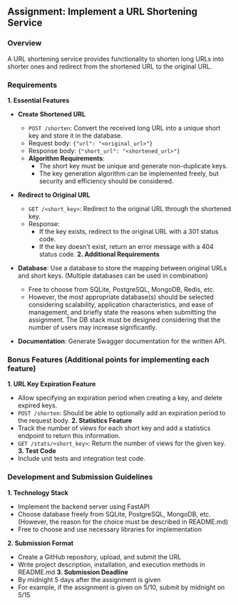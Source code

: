 ## Assignment: Implement a URL Shortening Service
### Overview
A URL shortening service provides functionality to shorten long URLs into shorter ones and redirect from the shortened URL to the original URL.
### Requirements
**1. Essential Features**
- **Create Shortened URL**
  - `POST /shorten`: Convert the received long URL into a unique short key and store it in the database.
  - Request body: `{"url": "<original_url>"}`
  - Response body: `{"short_url": "<shortened_url>"}`
  - **Algorithm Requirements**:
    - The short key must be unique and generate non-duplicate keys.
    - The key generation algorithm can be implemented freely, but security and efficiency should be considered.
  
- **Redirect to Original URL**
  - `GET /<short_key>`: Redirect to the original URL through the shortened key.
  - Response:
    - If the key exists, redirect to the original URL with a 301 status code.
    - If the key doesn't exist, return an error message with a 404 status code.
**2. Additional Requirements**
- **Database**: Use a database to store the mapping between original URLs and short keys. (Multiple databases can be used in combination)
  - Free to choose from SQLite, PostgreSQL, MongoDB, Redis, etc.
  - However, the most appropriate database(s) should be selected considering scalability, application characteristics, and ease of management, and briefly state the reasons when submitting the assignment. The DB stack must be designed considering that the number of users may increase significantly.
- **Documentation**: Generate Swagger documentation for the written API.
### Bonus Features (Additional points for implementing each feature)
**1. URL Key Expiration Feature**
- Allow specifying an expiration period when creating a key, and delete expired keys.
- `POST /shorten`: Should be able to optionally add an expiration period to the request body.
**2. Statistics Feature**
- Track the number of views for each short key and add a statistics endpoint to return this information.
- `GET /stats/<short_key>`: Return the number of views for the given key.
**3. Test Code**
- Include unit tests and integration test code.
### Development and Submission Guidelines
**1. Technology Stack**
- Implement the backend server using FastAPI
- Choose database freely from SQLite, PostgreSQL, MongoDB, etc. (However, the reason for the choice must be described in README.md)
- Free to choose and use necessary libraries for implementation
  
**2. Submission Format**
- Create a GitHub repository, upload, and submit the URL
- Write project description, installation, and execution methods in README.md
**3. Submission Deadline**
- By midnight 5 days after the assignment is given
- For example, if the assignment is given on 5/10, submit by midnight on 5/15